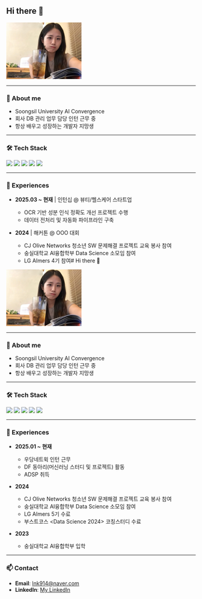 ## Hi there 👋

<!--
**LIMNAKYUNG/LIMNAKYUNG** is a ✨ _special_ ✨ repository because its `README.md` (this file) appears on your GitHub profile.

Here are some ideas to get you started:

- 🔭 I’m currently working on ...
- 🌱 I’m currently learning ...
- 👯 I’m looking to collaborate on ...
- 🤔 I’m looking for help with ...
- 💬 Ask me about ...
- 📫 How to reach me: ...
- 😄 Pronouns: ...
- ⚡ Fun fact: ...
-->

<img src="https://github.com/LIMNAKYUNG/LIMNAKYUNG/blob/main/내사진.jpg" width="200" />

---
### 🌱 About me
- Soongsil University AI Convergence
- 회사 DB 관리 업무 담당 인턴 근무 중
- 항상 배우고 성장하는 개발자 지망생

---
### 🛠 Tech Stack
<p align="left">
  <img src="https://img.shields.io/badge/Python-3776AB?style=for-the-badge&logo=python&logoColor=white"/>
  <img src="https://img.shields.io/badge/C++-00599C?style=for-the-badge&logo=c%2B%2B&logoColor=white"/>
  <img src="https://img.shields.io/badge/SQL-4479A1?style=for-the-badge&logo=mysql&logoColor=white"/>
  <img src="https://img.shields.io/badge/Git-F05032?style=for-the-badge&logo=git&logoColor=white"/>
  <img src="https://img.shields.io/badge/Tableau-E97627?style=for-the-badge&logo=tableau&logoColor=white"/>
</p>

---
### 📖 Experiences
- **2025.03 ~ 현재** | 인턴십 @ 뷰티/헬스케어 스타트업  
  - OCR 기반 성분 인식 정확도 개선 프로젝트 수행  
  - 데이터 전처리 및 자동화 파이프라인 구축  

- **2024** | 해커톤 @ OOO 대회  
  - CJ Olive Networks 청소년 SW 문제해결 프로젝트 교육 봉사 참여 
  - 숭실대학교 AI융합학부 Data Science 소모임 참여
  - LG AImers 4기 참여# Hi there 👋

<!--
**LIMNAKYUNG/LIMNAKYUNG** is a ✨ _special_ ✨ repository because its `README.md` (this file) appears on your GitHub profile.

Here are some ideas to get you started:

- 🔭 I’m currently working on ...
- 🌱 I’m currently learning ...
- 👯 I’m looking to collaborate on ...
- 🤔 I’m looking for help with ...
- 💬 Ask me about ...
- 📫 How to reach me: ...
- 😄 Pronouns: ...
- ⚡ Fun fact: ...
-->

<img src="https://github.com/LIMNAKYUNG/LIMNAKYUNG/blob/main/내사진.jpg" width="200" />

---
### 🌱 About me
- Soongsil University AI Convergence
- 회사 DB 관리 업무 담당 인턴 근무 중
- 항상 배우고 성장하는 개발자 지망생

---
### 🛠 Tech Stack
<p align="left">
  <img src="https://img.shields.io/badge/Python-3776AB?style=for-the-badge&logo=python&logoColor=white"/>
  <img src="https://img.shields.io/badge/C++-00599C?style=for-the-badge&logo=c%2B%2B&logoColor=white"/>
  <img src="https://img.shields.io/badge/SQL-4479A1?style=for-the-badge&logo=mysql&logoColor=white"/>
  <img src="https://img.shields.io/badge/Git-F05032?style=for-the-badge&logo=git&logoColor=white"/>
  <img src="https://img.shields.io/badge/Tableau-E97627?style=for-the-badge&logo=tableau&logoColor=white"/>
</p>

---
### 📖 Experiences
- **2025.01 ~ 현재** 
  - 우당네트윅 인턴 근무
  - DF 동아리(머신러닝 스터디 및 프로젝트) 활동
  - ADSP 취득

- **2024**
  - CJ Olive Networks 청소년 SW 문제해결 프로젝트 교육 봉사 참여 
  - 숭실대학교 AI융합학부 Data Science 소모임 참여
  - LG AImers 5기 수료
  - 부스트코스 <Data Science 2024> 코칭스터디 수료
 
- **2023**
  - 숭실대학교 AI융합학부 입학

---
### 📫 Contact
- **Email**: lnk914@naver.com
- **LinkedIn**: [My LinkedIn](https://www.linkedin.com/in/limnakyung/)
